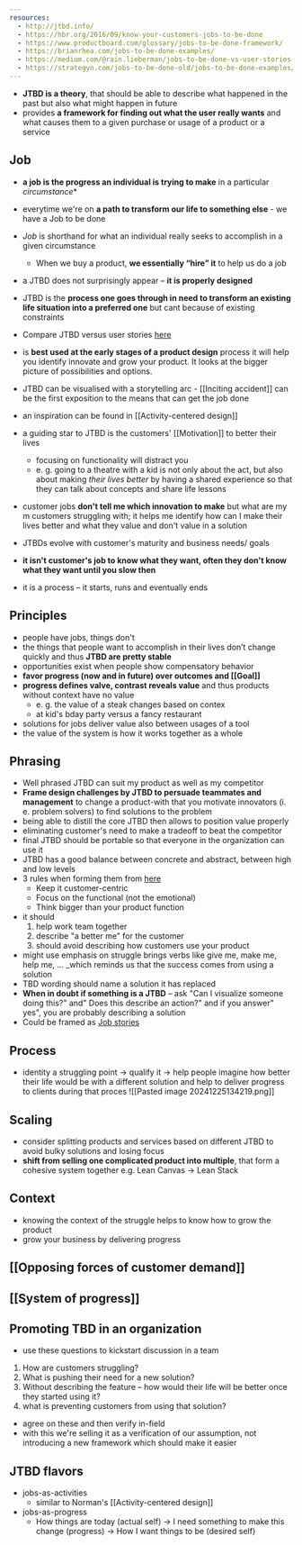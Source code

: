 ```yaml
---
resources:
  - http://jtbd.info/
  - https://hbr.org/2016/09/know-your-customers-jobs-to-be-done
  - https://www.productboard.com/glossary/jobs-to-be-done-framework/
  - https://brianrhea.com/jobs-to-be-done-examples/
  - https://medium.com/@rain.lieberman/jobs-to-be-done-vs-user-stories-definition-comparison-and-when-to-use-which-abaed0b3c778
  - https://strategyn.com/jobs-to-be-done-old/jobs-to-be-done-examples/
---
```

- **JTBD is a theory**, that should be able to describe what happened in the past but also what might happen in future
- provides **a framework for finding out what the user really wants** and what causes them to a given purchase or usage of a product or a service
## Job
- **a job is the progress an individual is trying to make** in a particular *circumstance**
- everytime we're on **a path to transform our life to something else** - we have a Job to be done
- _Job_ is shorthand for what an individual really seeks to accomplish in a given circumstance
	- When we buy a product, **we essentially “hire” it** to help us do a job
- a JTBD does not surprisingly appear – **it is properly designed**
- JTBD is the **process one goes through in need to transform an existing life situation into a preferred one** but cant because of existing constraints
- Compare JTBD versus user stories [here](https://jtbd.info/replacing-the-user-story-with-the-job-story-af7cdee10c27)
- is **best used at the early stages of a product design** process it will help you identify innovate and grow your product. It looks at the bigger picture of possibilities and options.

- JTBD can be visualised with a storytelling arc - [[Inciting accident]] can be the first exposition to the means that can get the job done
- an inspiration can be found in [[Activity-centered design]]
- a guiding star to JTBD is the customers' [[Motivation]] to better their lives
	- focusing on functionality will distract you
	- e. g. going to a theatre with a kid is not only about the act, but also about making *their lives better* by having a shared experience so that they can talk about concepts and share life lessons
- customer jobs **don't tell me which innovation to make** but what are my m customers struggling with; it helps me identify how can I make their lives better and what they value and don't value in a solution
- JTBDs evolve with customer's maturity and business needs/ goals
- **it isn't customer's job to know what they want, often they don't know what they want until you slow then**
- it is a process – it starts, runs and eventually ends
## Principles
- people have jobs, things don't
- the things that people want to accomplish in their lives don’t change quickly and thus **JTBD are pretty stable**
- opportunities exist when people show compensatory behavior
- **favor progress (now and in future) over outcomes and [[Goal]]**
- **progress defines valve, contrast reveals value** and thus products without context have no value
	- e. g. the value of a steak changes based on contex
	- at kid's bday party versus a fancy restaurant
- solutions for jobs deliver value also between usages of a tool
- the value of the system is how it works together as a whole
## Phrasing
- Well phrased JTBD can suit my product as well as my competitor
- **Frame design challenges by JTBD to persuade teammates and management** to change a product-with that you motivate innovators (i. e. problem solvers) to find solutions to the problem
- being able to distill the core JTBD then allows to position value properly
- eliminating customer's need to make a tradeoff to beat the competitor
- final JTBD should be portable so that everyone in the organization can use it
- JTBD has a good balance between concrete and abstract, between high and low levels
- 3 rules when forming them from [here](https://strategyn.com/jobs-to-be-done-old/jobs-to-be-done-examples/)
	- Keep it customer-centric
	- Focus on the functional (not the emotional)
	- Think bigger than your product function
- it should
	1) help work team together
	2) describe "a better me" for the customer
	3) should avoid describing how customers use your product
- might use emphasis on struggle brings verbs like give me, make me, help me, ... _which reminds us that the success comes from using a solution
- TBD wording should name a solution it has replaced
- **When in doubt if something is a JTBD** – ask "Can I visualize someone doing this?" and" Does this describe an action?" and if you answer" yes", you are probably describing a solution
- Could be framed as [Job stories](https://jtbd.info/replacing-the-user-story-with-the-job-story-af7cdee10c27)

## Process
- identity a struggling point → qualify it → help people imagine how better their life would be with a different solution and help to deliver progress to clients during that proces
![[Pasted image 20241225134219.png]]
## Scaling
- consider splitting products and services based on different JTBD to avoid bulky solutions and losing focus
- **shift from selling one complicated product into multiple**, that form a cohesive system together e.g. Lean Canvas → Lean Stack
## Context
- knowing the context of the struggle helps to know how to grow the product
- grow your business by delivering progress
## [[Opposing forces of customer demand]]

## [[System of progress]]
## Promoting TBD in an organization
- use these questions to kickstart discussion in a team
1) How are customers struggling?
2) What is pushing their need for a new solution?
3) Without describing the feature – how would their life will be better once they started using it?
4) what is preventing customers from using that solution?
- agree on these and then verify in-field
- with this we're selling it as a verification of our assumption, not introducing a new framework which should make it easier
## JTBD flavors

- jobs-as-activities
	- similar to Norman's [[Activity-centered design]]
- jobs-as-progress
	- How things are today (actual self) → I need something to make this change (progress) → How I want things to be (desired self)